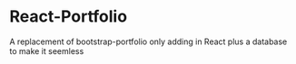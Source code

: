# React-Portfolio
A replacement of bootstrap-portfolio only adding in React plus a database to make it seemless
